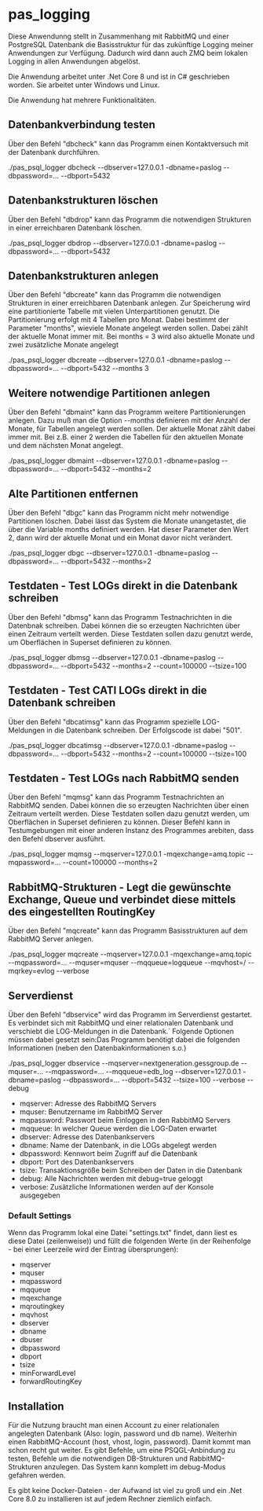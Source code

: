 pas_logging
===============

Diese Anwendunng stellt in Zusammenhang mit RabbitMQ und einer PostgreSQL Datenbank die Basisstruktur für das zukünftige Logging meiner Anwendungen zur Verfügung. Dadurch wird dann auch ZMQ beim lokalen Logging in allen Anwendungen abgelöst.

Die Anwendung arbeitet unter .Net Core 8 und ist in C# geschrieben worden. Sie arbeitet unter Windows und Linux.

Die Anwendung hat mehrere Funktionalitäten.

## Datenbankverbindung testen

Über den Befehl "dbcheck" kann das Programm einen Kontaktversuch mit der Datenbank durchführen.

./pas_psql_logger dbcheck --dbserver=127.0.0.1 -dbname=paslog --dbpassword=... --dbport=5432 


## Datenbankstrukturen löschen

Über den Befehl "dbdrop" kann das Programm die notwendigen Strukturen in einer erreichbaren Datenbank löschen. 

./pas_psql_logger dbdrop --dbserver=127.0.0.1 -dbname=paslog --dbpassword=... --dbport=5432 


## Datenbankstrukturen anlegen

Über den Befehl "dbcreate" kann das Programm die notwendigen Strukturen in einer erreichbaren Datenbank anlegen. Zur Speicherung wird eine partitionierte Tabelle mit vielen Unterpartitionen genutzt. Die Partitionierung erfolgt mit 4 Tabellen pro Monat. Dabei bestimmt der Parameter "months", wieviele Monate angelegt werden sollen. Dabei zählt der aktuelle Monat immer mit. Bei months = 3 wird also aktuelle Monate und zwei zusätzliche Monate angelegt

./pas_psql_logger dbcreate --dbserver=127.0.0.1 -dbname=paslog --dbpassword=... --dbport=5432 --months 3


## Weitere notwendige Partitionen anlegen

Über den Befehl "dbmaint" kann das Programm weitere Partitionierungen anlegen. Dazu muß man die Option --months definieren mit der Anzahl der Monate, für Tabellen angelegt werden sollen. Der aktuelle Monat zählt dabei immer mit.  Bei z.B. einer 2 werden die Tabellen für den aktuellen Monate und dem nächsten Monat angelegt.

./pas_psql_logger dbmaint --dbserver=127.0.0.1 -dbname=paslog --dbpassword=... --dbport=5432 --months=2


## Alte Partitionen entfernen

Über den Befehl "dbgc" kann das Programm nicht mehr notwendige Partitionen löschen. Dabei lässt das System die Monate unangetastet, die über die Variable months definiert werden. Hat dieser Parameter den Wert 2, dann wird der aktuelle Monat und ein Monat davor nicht verändert.

./pas_psql_logger dbgc --dbserver=127.0.0.1 -dbname=paslog --dbpassword=... --dbport=5432 --months=2


## Testdaten - Test LOGs direkt in die Datenbank schreiben

Über den Befehl "dbmsg" kann das Programm Testnachrichten in die Datenbnak schreiben. Dabei können die so erzeugten Nachrichten über einen Zeitraum verteilt werden. Diese Testdaten sollen dazu genutzt werde, um Oberflächen in Superset definieren zu können.

./pas_psql_logger dbmsg --dbserver=127.0.0.1 -dbname=paslog --dbpassword=... --dbport=5432 --months=2 --count=100000 --tsize=100


## Testdaten - Test CATI LOGs direkt in die Datenbank schreiben

Über den Befehl "dbcatimsg" kann das Programm spezielle LOG-Meldungen in die Datenbank schreiben. Der Erfolgscode ist dabei "501".

./pas_psql_logger dbcatimsg --dbserver=127.0.0.1 -dbname=paslog --dbpassword=... --dbport=5432 --months=2 --count=100000 --tsize=100


## Testdaten - Test LOGs nach RabbitMQ senden

Über den Befehl "mqmsg" kann das Programm Testnachrichten an RabbitMQ senden. Dabei können die so erzeugten Nachrichten über einen Zeitraum verteilt werden. Diese Testdaten sollen dazu genutzt werden, um Oberflächen in Superset definieren zu können. Dieser Befehl kann in Testumgebungen mit einer anderen Instanz des Programmes arebiten, dass den Befehl dbserver ausführt.

./pas_psql_logger mqmsg --mqserver=127.0.0.1 -mqexchange=amq.topic --mqpassword=... --count=100000 --months=2 


## RabbitMQ-Strukturen - Legt die gewünschte Exchange, Queue und verbindet diese mittels des eingestellten RoutingKey

Über den Befehl "mqcreate" kann das Programm Basisstrukturen auf dem RabbitMQ Server anlegen. 

./pas_psql_logger mqcreate --mqserver=127.0.0.1 -mqexchange=amq.topic --mqpassword=... --mquser=mquser --mqqueue=logqueue --mqvhost=/ --mqrkey=evlog --verbose


## Serverdienst

Über den Befehl "dbservice" wird das Programm im Serverdienst gestartet. Es verbindet sich mit RabbitMQ und einer relationalen Datenbank und verschiebt die LOG-Meldungen in die Datenbank.´
Folgende Optionen müssen dabei gesetzt sein:Das Programm benötigt dabei die folgenden Informationen (neben den Datenbakinformationen s.o.) 

./pas_psql_logger dbservice --mqserver=nextgeneration.gessgroup.de --mquser=... --mqpassword=... --mqqueue=edb_log --dbserver=127.0.0.1 -dbname=paslog --dbpassword=... --dbport=5432 --tsize=100 --verbose --debug


- mqserver: Adresse des RabbitMQ Servers
- mquser: Benutzername im RabbitMQ Server
- mqpassword: Passwort beim Einloggen in den RabbitMQ Servers
- mqqueue: In welcher Queue werden die LOG-Daten erwartet
- dbserver: Adresse des Datenbankservers
- dbname: Name der Datenbank, in die LOGs abgelegt werden
- dbpassword: Kennwort beim Zugriff auf die Datenbank
- dbport: Port des Datenbankservers
- tsize: Transaktionsgröße beim Schreiben der Daten in die Datenbank
- debug: Alle Nachrichten werden mit debug=true geloggt
- verbose: Zusätzliche Informationen werden auf der Konsole ausgegeben

### Default Settings

Wenn das Programm lokal eine Datei "settings.txt" findet, dann liest es diese Datei (zeilenweise)) und füllt die folgenden Werte (in der Reihenfolge - bei einer Leerzeile wird der Eintrag übersprungen):

- mqserver
- mquser
- mqpassword
- mqqueue
- mqexchange
- mqroutingkey
- mqvhost
- dbserver
- dbname
- dbuser
- dbpassword
- dbport
- tsize
- minForwardLevel
- forwardRoutingKey


## Installation

Für die Nutzung braucht man einen Account zu einer relationalen angelegten Datenbank (Also: login, password und db name). Weiterhin einen RabbitMQ-Account (host, vhost, login, password). Damit kommt man schon recht gut weiter. Es gibt Befehle, um eine PSQGL-Anbindung zu testen, Befehle um die notwendigen DB-Strukturen und RabbitMQ-Strukturen anzulegen. Das System kann komplett im debug-Modus gefahren werden.

Es gibt keine Docker-Dateien - der Aufwand ist viel zu groß und ein .Net Core 8.0 zu installieren ist auf jedem Rechner ziemlich einfach.
